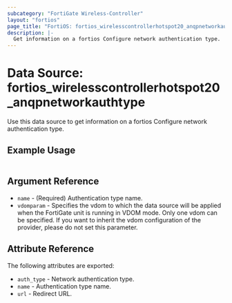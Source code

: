 ```yaml
---
subcategory: "FortiGate Wireless-Controller"
layout: "fortios"
page_title: "FortiOS: fortios_wirelesscontrollerhotspot20_anqpnetworkauthtype"
description: |-
  Get information on a fortios Configure network authentication type.
---
```


# Data Source: fortios_wirelesscontrollerhotspot20_anqpnetworkauthtype
Use this data source to get information on a fortios Configure network authentication type.


## Example Usage

```hcl

```

## Argument Reference

* `name` - (Required) Authentication type name.
* `vdomparam` - Specifies the vdom to which the data source will be applied when the FortiGate unit is running in VDOM mode. Only one vdom can be specified. If you want to inherit the vdom configuration of the provider, please do not set this parameter.

## Attribute Reference

The following attributes are exported:

* `auth_type` - Network authentication type.
* `name` - Authentication type name.
* `url` - Redirect URL.
